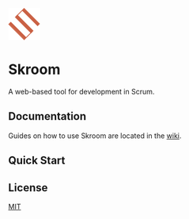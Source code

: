 ![Skroom Logo](https://github.com/inverted-anti-gravity-cheese-jr/skroom/blob/master/Logo.png)

# Skroom
A web-based tool for development in Scrum.

## Documentation

Guides on how to use Skroom are located in the
[wiki](https://github.com//inverted-anti-gravity-cheese-jr/skroom/wiki).

## Quick Start


## License

[MIT](https://github.com/inverted-anti-gravity-cheese-jr/skroom/blob/master/LICENSE)
